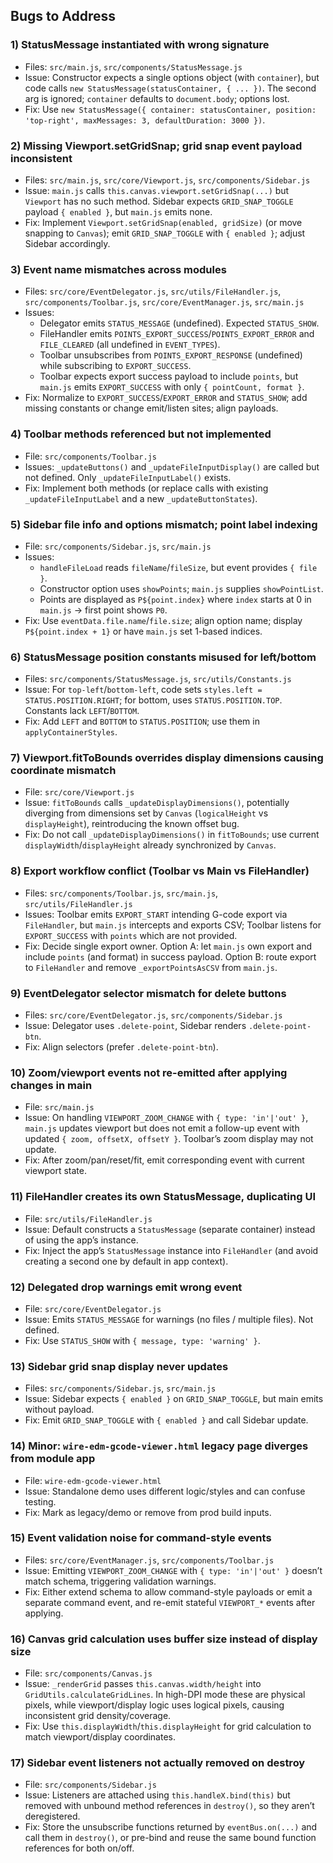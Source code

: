 ## Bugs to Address

### 1) StatusMessage instantiated with wrong signature
- Files: `src/main.js`, `src/components/StatusMessage.js`
- Issue: Constructor expects a single options object (with `container`), but code calls `new StatusMessage(statusContainer, { ... })`. The second arg is ignored; `container` defaults to `document.body`; options lost.
- Fix: Use `new StatusMessage({ container: statusContainer, position: 'top-right', maxMessages: 3, defaultDuration: 3000 })`.

### 2) Missing Viewport.setGridSnap; grid snap event payload inconsistent
- Files: `src/main.js`, `src/core/Viewport.js`, `src/components/Sidebar.js`
- Issue: `main.js` calls `this.canvas.viewport.setGridSnap(...)` but `Viewport` has no such method. Sidebar expects `GRID_SNAP_TOGGLE` payload `{ enabled }`, but `main.js` emits none.
- Fix: Implement `Viewport.setGridSnap(enabled, gridSize)` (or move snapping to `Canvas`); emit `GRID_SNAP_TOGGLE` with `{ enabled }`; adjust Sidebar accordingly.

### 3) Event name mismatches across modules
- Files: `src/core/EventDelegator.js`, `src/utils/FileHandler.js`, `src/components/Toolbar.js`, `src/core/EventManager.js`, `src/main.js`
- Issues:
  - Delegator emits `STATUS_MESSAGE` (undefined). Expected `STATUS_SHOW`.
  - FileHandler emits `POINTS_EXPORT_SUCCESS`/`POINTS_EXPORT_ERROR` and `FILE_CLEARED` (all undefined in `EVENT_TYPES`).
  - Toolbar unsubscribes from `POINTS_EXPORT_RESPONSE` (undefined) while subscribing to `EXPORT_SUCCESS`.
  - Toolbar expects export success payload to include `points`, but `main.js` emits `EXPORT_SUCCESS` with only `{ pointCount, format }`.
- Fix: Normalize to `EXPORT_SUCCESS`/`EXPORT_ERROR` and `STATUS_SHOW`; add missing constants or change emit/listen sites; align payloads.

### 4) Toolbar methods referenced but not implemented
- File: `src/components/Toolbar.js`
- Issues: `_updateButtons()` and `_updateFileInputDisplay()` are called but not defined. Only `_updateFileInputLabel()` exists.
- Fix: Implement both methods (or replace calls with existing `_updateFileInputLabel` and a new `_updateButtonStates`).

### 5) Sidebar file info and options mismatch; point label indexing
- File: `src/components/Sidebar.js`, `src/main.js`
- Issues:
  - `handleFileLoad` reads `fileName`/`fileSize`, but event provides `{ file }`.
  - Constructor option uses `showPoints`; `main.js` supplies `showPointList`.
  - Points are displayed as `P${point.index}` where `index` starts at 0 in `main.js` → first point shows `P0`.
- Fix: Use `eventData.file.name`/`file.size`; align option name; display `P${point.index + 1}` or have `main.js` set 1-based indices.

### 6) StatusMessage position constants misused for left/bottom
- Files: `src/components/StatusMessage.js`, `src/utils/Constants.js`
- Issue: For `top-left`/`bottom-left`, code sets `styles.left = STATUS.POSITION.RIGHT`; for bottom, uses `STATUS.POSITION.TOP`. Constants lack `LEFT`/`BOTTOM`.
- Fix: Add `LEFT` and `BOTTOM` to `STATUS.POSITION`; use them in `applyContainerStyles`.

### 7) Viewport.fitToBounds overrides display dimensions causing coordinate mismatch
- File: `src/core/Viewport.js`
- Issue: `fitToBounds` calls `_updateDisplayDimensions()`, potentially diverging from dimensions set by `Canvas` (`logicalHeight` vs `displayHeight`), reintroducing the known offset bug.
- Fix: Do not call `_updateDisplayDimensions()` in `fitToBounds`; use current `displayWidth`/`displayHeight` already synchronized by `Canvas`.

### 8) Export workflow conflict (Toolbar vs Main vs FileHandler)
- Files: `src/components/Toolbar.js`, `src/main.js`, `src/utils/FileHandler.js`
- Issues: Toolbar emits `EXPORT_START` intending G-code export via `FileHandler`, but `main.js` intercepts and exports CSV; Toolbar listens for `EXPORT_SUCCESS` with `points` which are not provided.
- Fix: Decide single export owner. Option A: let `main.js` own export and include `points` (and format) in success payload. Option B: route export to `FileHandler` and remove `_exportPointsAsCSV` from `main.js`.

### 9) EventDelegator selector mismatch for delete buttons
- Files: `src/core/EventDelegator.js`, `src/components/Sidebar.js`
- Issue: Delegator uses `.delete-point`, Sidebar renders `.delete-point-btn`.
- Fix: Align selectors (prefer `.delete-point-btn`).

### 10) Zoom/viewport events not re-emitted after applying changes in main
- File: `src/main.js`
- Issue: On handling `VIEWPORT_ZOOM_CHANGE` with `{ type: 'in'|'out' }`, `main.js` updates viewport but does not emit a follow-up event with updated `{ zoom, offsetX, offsetY }`. Toolbar’s zoom display may not update.
- Fix: After zoom/pan/reset/fit, emit corresponding event with current viewport state.

### 11) FileHandler creates its own StatusMessage, duplicating UI
- File: `src/utils/FileHandler.js`
- Issue: Default constructs a `StatusMessage` (separate container) instead of using the app’s instance.
- Fix: Inject the app’s `StatusMessage` instance into `FileHandler` (and avoid creating a second one by default in app context).

### 12) Delegated drop warnings emit wrong event
- File: `src/core/EventDelegator.js`
- Issue: Emits `STATUS_MESSAGE` for warnings (no files / multiple files). Not defined.
- Fix: Use `STATUS_SHOW` with `{ message, type: 'warning' }`.

### 13) Sidebar grid snap display never updates
- Files: `src/components/Sidebar.js`, `src/main.js`
- Issue: Sidebar expects `{ enabled }` on `GRID_SNAP_TOGGLE`, but main emits without payload.
- Fix: Emit `GRID_SNAP_TOGGLE` with `{ enabled }` and call Sidebar update.

### 14) Minor: `wire-edm-gcode-viewer.html` legacy page diverges from module app
- File: `wire-edm-gcode-viewer.html`
- Issue: Standalone demo uses different logic/styles and can confuse testing.
- Fix: Mark as legacy/demo or remove from prod build inputs.

### 15) Event validation noise for command-style events
- Files: `src/core/EventManager.js`, `src/components/Toolbar.js`
- Issue: Emitting `VIEWPORT_ZOOM_CHANGE` with `{ type: 'in'|'out' }` doesn’t match schema, triggering validation warnings.
- Fix: Either extend schema to allow command-style payloads or emit a separate command event, and re-emit stateful `VIEWPORT_*` events after applying.

### 16) Canvas grid calculation uses buffer size instead of display size
- File: `src/components/Canvas.js`
- Issue: `_renderGrid` passes `this.canvas.width/height` into `GridUtils.calculateGridLines`. In high-DPI mode these are physical pixels, while viewport/display logic uses logical pixels, causing inconsistent grid density/coverage.
- Fix: Use `this.displayWidth`/`this.displayHeight` for grid calculation to match viewport/display coordinates.

### 17) Sidebar event listeners not actually removed on destroy
- File: `src/components/Sidebar.js`
- Issue: Listeners are attached using `this.handleX.bind(this)` but removed with unbound method references in `destroy()`, so they aren’t deregistered.
- Fix: Store the unsubscribe functions returned by `eventBus.on(...)` and call them in `destroy()`, or pre-bind and reuse the same bound function references for both on/off.


